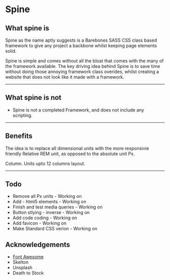 <h1>Spine</h1>

<h2>What spine <b>is</b></h2>
<p>
Spine as the name aptly suggests is a Barebones SASS CSS class based framework to give any project a backbone whilst keeping page elements solid.
</p>

<p>
Spine is simple and comes without all the bloat that comes with the many of the framework available. The key driving idea behind Spine is to save time without doing those annoying framework class overides, whilst creating a website that does not look like it made with a framework.
</p>

<hr/>

<h2>What spine <b>is not</b></h2>
<ul>
<li>Spine is not a completed Framework, and does not include any scripting.</li>
</ul>

<hr/>

<h2>Benefits</h2>
<p>
The idea is to replace all dimensional units with the more responsivie friendly Relative REM unit, as opposed to the absolute unit Px.
</p>

<p>
Column. Units upto 12 columns layout.
</p>
<hr/>
<h2>Todo</h2>
<ul>
<li>Remove all Px units - Working on</li>
<li>Add  - html5 elements - Working on</li>
<li>Finish and test media queries - Working on</li>
<li>Button stlying - inverse - Working on </li>
<li>Add code coding - Working on </li>
<li>Add favicon - Working on</li>
<li>Make Standard CSS verion - Working on</li>
</ul>

<h2>Acknowledgements</h2>
<ul>
    <li><a href='http://fontawesome.io'>Font Awesome</a></li>
    <li>Skelton</li>
    <li>Unsplash</li>
    <li>Death to Stock</li>
</ul>